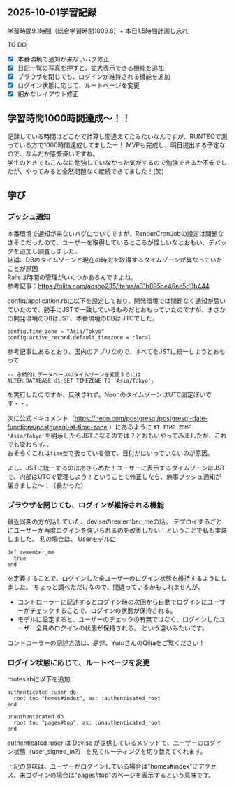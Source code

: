 ## 2025-10-01学習記録
学習時間9.1時間（総合学習時間1009.8）+ 本日1.5時間計測し忘れ

TO DO
- [x] 本番環境で通知が来ないバグ修正
- [x] 日記一覧の写真を押すと、拡大表示できる機能を追加
- [x] ブラウザを閉じても、ログインが維持される機能を追加
- [x] ログイン状態に応じて、ルートページを変更
- [x] 細かなレイアウト修正

## 学習時間1000時間達成～！！  
記録している時間はどこかで計算し間違えてたみたいなんですが、RUNTEQで測っている方で1000時間達成してましたー！
MVPも完成し、明日提出する予定なので、なんだか感慨深いですね。  
学生のときでもこんなに勉強していなかった気がするので勉強できるか不安でしたが、やってみると全然問題なく継続できてました！(笑)

## 学び
### プッシュ通知
本番環境で通知が来ないバグについてですが、RenderCronJobの設定は問題なさそうだったので、ユーザーを取得しているところが怪しいなとおもい、デバッグを追加し調査しました。  
結論、DBのタイムゾーンと現在の時刻を取得するタイムゾーンが異なっていたことが原因  
Railsは時間の管理がいくつかあるんですよね。  
参考記事：https://qiita.com/aosho235/items/a31b895ce46ee5d3b444

config/application.rbに以下を設定しており、開発環境では問題なく通知が届いていたので、勝手にJSTで一致しているものだとおもっていたのですが、まさかの開発環境のDBはJST、本番環境のDBはUTCでした。
```
config.time_zone = "Asia/Tokyo"
config.active_record.default_timezone = :local
```

参考記事にあるとおり、国内のアプリなので、すべてをJSTに統一しようとおもって
```
-- 永続的にデータベースのタイムゾーンを変更するには
ALTER DATABASE d1 SET TIMEZONE TO 'Asia/Tokyo';
```
を実行したのですが、反映されず。NeonのタイムゾーンはUTC固定ぽいです・・。

次に公式ドキュメント（https://neon.com/postgresql/postgresql-date-functions/postgresql-at-time-zone ）にあるように
`AT TIME ZONE 'Asia/Tokyo'`を明示したらJSTになるのでは？とおもいやってみましたが、これでも変わらず。。  
おそらくこれは`time型`で扱っている値で、日付がはいっていないのが原因。

よし、JSTに統一するのはあきらめた！ユーザーに表示するタイムゾーンはJSTで、内部はUTCで管理しよう！ということで修正したら、無事プッシュ通知が届きました～！（長かった）

### ブラウザを閉じても、ログインが維持される機能
最近同期の方が話していた、deviseのremember_meの話。
デプロイするごとにユーザーが再度ログインを強いられるのを改善したい！ということで私も実装しました。
私の場合は、
Userモデルに
```
def remember_me
  true
end
```
を定義することで、ログインした全ユーザーのログイン状態を維持するようにしました。
ちょっと調べただけなので、間違っているかもしれませんが、
- コントローラーに記述するとログイン時の次回から自動でログインにユーザーがチェックすることで、ログインの状態が保持される。
- モデルに設定すると、ユーザーのチェックの有無ではなく、ログインしたユーザー全員のログインの状態が保持される。
という違いみたいです。

コントローラーの記述方法は、是非、YutoさんのQiitaをご覧ください！

### ログイン状態に応じて、ルートページを変更

routes.rbに以下を追加
```
authenticated :user do
  root to: "homes#index", as: :authenticated_root
end

unauthenticated do
  root to: "pages#top", as: :unauthenticated_root
end
  ```

authenticated :user は Devise が提供しているメソッドで、ユーザーのログイン状態（user_signed_in?） を見てルーティングを切り替えてくれます。

上記の意味は、ユーザーがログインしている場合は"homes#index"にアクセス、未ログインの場合は"pages#top"のページを表示するという意味です。